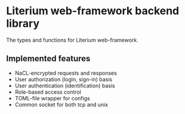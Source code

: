 # Literium web-framework backend library

The types and functions for Literium web-framework.

## Implemented features

* NaCL-encrypted requests and responses
* User authorization (login, sign-in) basis
* User authentication (identification) basis
* Role-based access control
* TOML-file wrapper for configs
* Common socket for both tcp and unix
